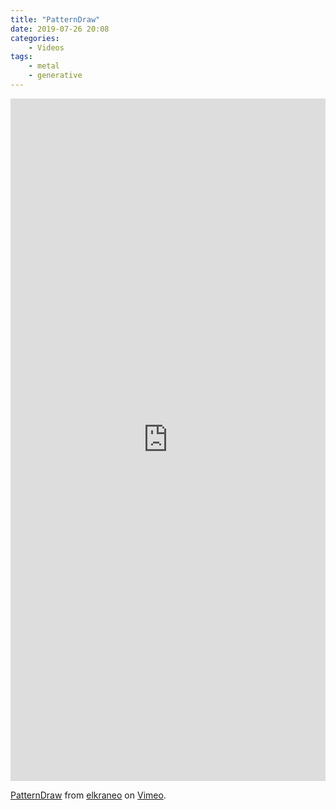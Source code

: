 ```yaml
---
title: "PatternDraw"
date: 2019-07-26 20:08
categories:
	- Videos
tags:
	- metal
	- generative
---
```


<div style="padding:216.7% 0 0 0;position:relative;"><iframe src="https://player.vimeo.com/video/350380175?autoplay=1&loop=1" style="position:absolute;top:0;left:0;width:100%;height:100%;" frameborder="0" allow="autoplay; fullscreen" allowfullscreen></iframe></div><script src="https://player.vimeo.com/api/player.js"></script>
<p><a href="https://vimeo.com/350380175">PatternDraw</a> from <a href="https://vimeo.com/elkraneo">elkraneo</a> on <a href="https://vimeo.com">Vimeo</a>.</p>